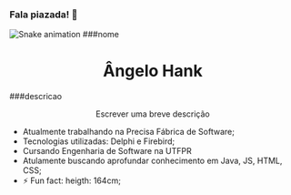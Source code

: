 ### Fala piazada! 👋

![Snake animation](https://github.com/littleMen21/littleMen21/blob/output/github-contribution-grid-snake.svg)
  ###nome
  <h1 align="center">Ângelo Hank</h1>
  
  ###descricao
  <p align="center">Escrever uma breve descrição</p>
  
- Atualmente trabalhando na Precisa Fábrica de Software;
- Tecnologias utilizadas: Delphi e Firebird;
- Cursando Engenharia de Software na UTFPR
- Atulamente buscando aprofundar conhecimento em Java, JS, HTML, CSS;
- ⚡ Fun fact: heigth: 164cm;

